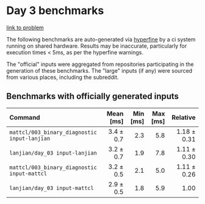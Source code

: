 # Day 3 benchmarks

[link to problem](http://adventofcode.com/2021/day/3)

The following benchmarks are auto-generated via [hyperfine](https://github.com/sharkdp/hyperfine) by a ci system running on shared hardware. Results may be inaccurate, particularly for execution times < 5ms, as per the hyperfine warnings.

The "official" inputs were aggregated from repositories participating in the generation of these benchmarks. The "large" inputs (if any) were sourced from various places, including the subreddit.

## Benchmarks with officially generated inputs
| Command | Mean [ms] | Min [ms] | Max [ms] | Relative |
|:---|---:|---:|---:|---:|
| `mattcl/003_binary_diagnostic input-lanjian` | 3.4 ± 0.7 | 2.3 | 5.8 | 1.18 ± 0.31 |
| `lanjian/day_03 input-lanjian` | 3.2 ± 0.7 | 1.9 | 7.8 | 1.11 ± 0.30 |
| `mattcl/003_binary_diagnostic input-mattcl` | 3.2 ± 0.5 | 2.1 | 5.0 | 1.11 ± 0.26 |
| `lanjian/day_03 input-mattcl` | 2.9 ± 0.5 | 1.8 | 5.9 | 1.00 |
